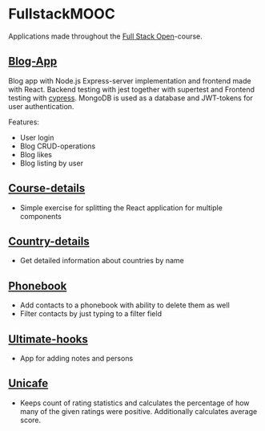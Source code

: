 # FullstackMOOC
Applications made throughout the [Full Stack Open](https://fullstackopen.com/#course-contents)-course.

## [Blog-App](/BlogApp)
  Blog app with Node.js Express-server implementation and frontend made with React. Backend testing with jest together with supertest and Frontend testing with 
  [cypress](http://www.cypress.io). MongoDB is used as a database and JWT-tokens for user authentication.

Features:
- User login
- Blog CRUD-operations
- Blog likes
- Blog listing by user

## [Course-details](/kurssitiedot)

- Simple exercise for splitting the React application for multiple components

## [Country-details](/maidentiedot)

- Get detailed information about countries by name

## [Phonebook](/puhelinluettelo)

- Add contacts to a phonebook with ability to delete them as well
- Filter contacts by just typing to a filter field

## [Ultimate-hooks](/ultimate-hooks)

- App for adding notes and persons 

## [Unicafe](/unicafe)

- Keeps count of rating statistics and calculates the percentage of how many of the given ratings were positive. Additionally calculates average score.

